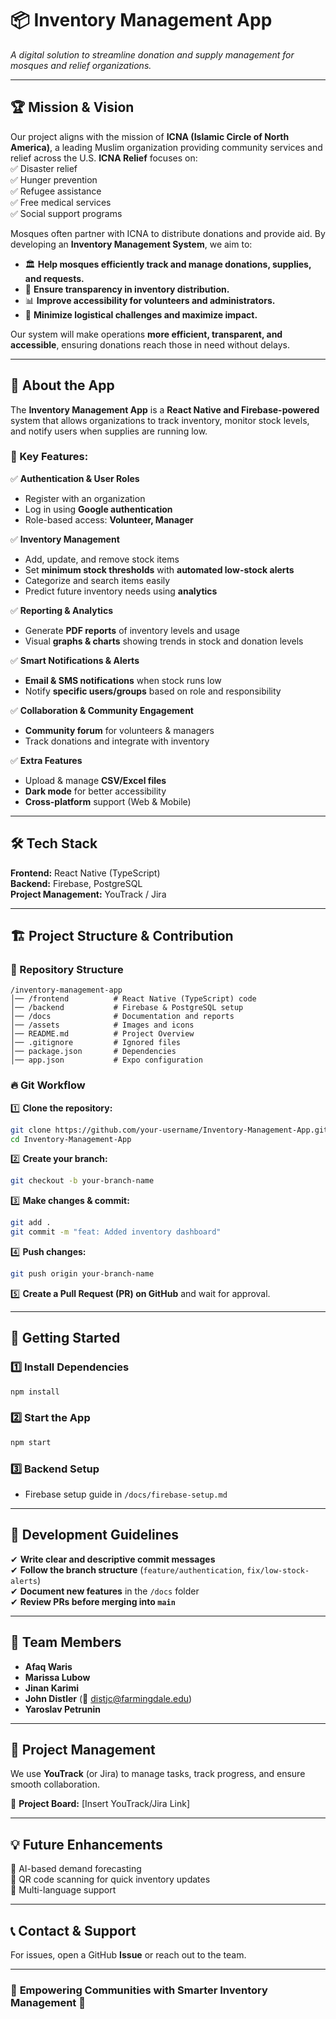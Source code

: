 # 📦 Inventory Management App  
_A digital solution to streamline donation and supply management for mosques and relief organizations._  

---

## 🏆 Mission & Vision  
Our project aligns with the mission of **ICNA (Islamic Circle of North America)**, a leading Muslim organization providing community services and relief across the U.S. **ICNA Relief** focuses on:  
✅ Disaster relief  
✅ Hunger prevention  
✅ Refugee assistance  
✅ Free medical services  
✅ Social support programs  

Mosques often partner with ICNA to distribute donations and provide aid. By developing an **Inventory Management System**, we aim to:  
- 🏛 **Help mosques efficiently track and manage donations, supplies, and requests.**  
- 🔄 **Ensure transparency in inventory distribution.**  
- 📊 **Improve accessibility for volunteers and administrators.**  
- 🚀 **Minimize logistical challenges and maximize impact.**  

Our system will make operations **more efficient, transparent, and accessible**, ensuring donations reach those in need without delays.  

---

## 🚀 About the App  
The **Inventory Management App** is a **React Native and Firebase-powered** system that allows organizations to track inventory, monitor stock levels, and notify users when supplies are running low.  

### 🔑 Key Features:  
✅ **Authentication & User Roles**  
- Register with an organization  
- Log in using **Google authentication**  
- Role-based access: **Volunteer, Manager**  

✅ **Inventory Management**  
- Add, update, and remove stock items  
- Set **minimum stock thresholds** with **automated low-stock alerts**  
- Categorize and search items easily  
- Predict future inventory needs using **analytics**  

✅ **Reporting & Analytics**  
- Generate **PDF reports** of inventory levels and usage  
- Visual **graphs & charts** showing trends in stock and donation levels  

✅ **Smart Notifications & Alerts**  
- **Email & SMS notifications** when stock runs low  
- Notify **specific users/groups** based on role and responsibility  

✅ **Collaboration & Community Engagement**  
- **Community forum** for volunteers & managers  
- Track donations and integrate with inventory  

✅ **Extra Features**  
- Upload & manage **CSV/Excel files**  
- **Dark mode** for better accessibility  
- **Cross-platform** support (Web & Mobile)  

---

## 🛠️ Tech Stack  
**Frontend:** React Native (TypeScript)  
**Backend:** Firebase, PostgreSQL  
**Project Management:** YouTrack / Jira  

---

## 🏗️ Project Structure & Contribution  

### 📂 Repository Structure  
```
/inventory-management-app
│── /frontend          # React Native (TypeScript) code
│── /backend           # Firebase & PostgreSQL setup
│── /docs              # Documentation and reports
│── /assets            # Images and icons
│── README.md          # Project Overview
│── .gitignore         # Ignored files
│── package.json       # Dependencies
│── app.json           # Expo configuration
```

### 🔥 Git Workflow  
1️⃣ **Clone the repository:**  
   ```sh
   git clone https://github.com/your-username/Inventory-Management-App.git
   cd Inventory-Management-App
   ```  
2️⃣ **Create your branch:**  
   ```sh
   git checkout -b your-branch-name
   ```  
3️⃣ **Make changes & commit:**  
   ```sh
   git add .
   git commit -m "feat: Added inventory dashboard"
   ```  
4️⃣ **Push changes:**  
   ```sh
   git push origin your-branch-name
   ```  
5️⃣ **Create a Pull Request (PR) on GitHub** and wait for approval.  

---

## 🚀 Getting Started  

### 1️⃣ Install Dependencies  
   ```sh
   npm install
   ```

### 2️⃣ Start the App  
   ```sh
   npm start
   ```

### 3️⃣ Backend Setup  
- Firebase setup guide in `/docs/firebase-setup.md`  

---

## 📌 Development Guidelines  
✔ **Write clear and descriptive commit messages**  
✔ **Follow the branch structure** (`feature/authentication`, `fix/low-stock-alerts`)  
✔ **Document new features** in the `/docs` folder  
✔ **Review PRs before merging into `main`**  

---

## 👥 Team Members  
- **Afaq Waris**  
- **Marissa Lubow**  
- **Jinan Karimi**  
- **John Distler** (📧 distjc@farmingdale.edu)  
- **Yaroslav Petrunin**  

---

## 📌 Project Management  
We use **YouTrack** (or Jira) to manage tasks, track progress, and ensure smooth collaboration.  

🔗 **Project Board:** [Insert YouTrack/Jira Link]  

---

## 💡 Future Enhancements  
🔹 AI-based demand forecasting  
🔹 QR code scanning for quick inventory updates  
🔹 Multi-language support  

---

## 📞 Contact & Support  
For issues, open a GitHub **Issue** or reach out to the team.  

---

### 🎯 **Empowering Communities with Smarter Inventory Management** 🚀  
